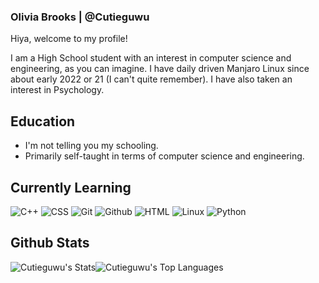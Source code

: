 ### Olivia Brooks | @Cutieguwu

Hiya, welcome to my profile!

I am a High School student with an interest in computer science and engineering, as you can imagine. I have daily driven Manjaro Linux since about early 2022 or 21 (I can't quite remember).
I have also taken an interest in Psychology.

## Education

- I'm not telling you my schooling.
- Primarily self-taught in terms of computer science and engineering.

## Currently Learning

![C++](https://img.shields.io/badge/C%2B%2B_(come_semester_2%2C_early_2024)-darkviolet?style=flat-square&logo=c%2B%2B&labelColor=black)
![CSS](https://img.shields.io/badge/CSS-darkviolet?style=flat-square&logo=css3&labelColor=black)
![Git](https://img.shields.io/badge/Git-darkviolet?style=flat-square&logo=git&labelColor=black)
![Github](https://img.shields.io/badge/Github-darkviolet?style=flat-square&logo=github&labelColor=black)
![HTML](https://img.shields.io/badge/HTML-darkviolet?style=flat-square&logo=html5&labelColor=black)
![Linux](https://img.shields.io/badge/Linux_(Primarily_on_Arch--based_systems)-darkviolet?style=flat-square&logo=linux&labelColor=black)
![Python](https://img.shields.io/badge/Python-darkviolet?style=flat-square&logo=python&labelColor=black)

## Github Stats

![Cutieguwu's Stats](https://github-readme-stats.vercel.app/api?username=Cutieguwu&theme=cobalt&show_icons=true&hide_border=false&count_private=true)![Cutieguwu's Top Languages](https://github-readme-stats.vercel.app/api/top-langs/?username=Cutieguwu&theme=cobalt&show_icons=true&hide_border=false&layout=compact)
<!--![Cutieguwu's Streak](https://github-readme-streak-stats.herokuapp.com/?user=Cutieguwu&theme=cobalt&hide_border=false)-->

